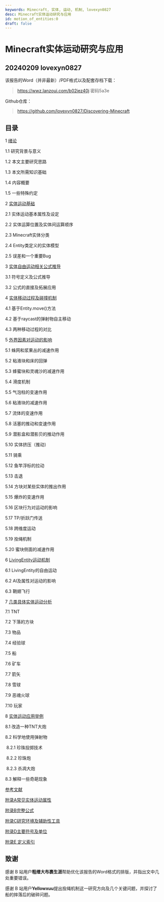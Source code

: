 ```yaml
---
keywords: Minecraft, 实体, 运动, 机制, lovexyn0827
desc: Minecraft实体运动研究与应用
id: motion_of_entities:0
draft: false
---
```


# Minecraft实体运动研究与应用

## 20240209 lovexyn0827

该报告的Word（并非最新）/PDF格式以及配套存档下载：

> https://wwz.lanzoui.com/b02iez40j 密码5a3e

Github仓库：

> https://github.com/lovexyn0827/Discovering-Minecraft
>

## 目录

1 [绪论](1-Chapter-1.md)

   1.1 研究背景与意义

   1.2 本文主要研究思路 

   1.3 本文所需知识基础 

   1.4 内容概要

   1.5 一些特殊约定 

2 [实体运动基础](2-Chapter-2.md)

   2.1 实体运动基本属性及设定

   2.2 实体运算位置及实体间运算顺序

   2.3 Minecraft实体分类 

   2.4 Entity类定义的实体模型

   2.5 误差和一个重要Bug

3 [实体自由运动相关公式推导](3-Chapter-3.md)

   3.1 符号定义及公式推导

   3.2 公式的直接及拓展应用

4 [实体移动过程及碰撞机制](4-Chapter-4.md)

   4.1 基于Entity.move()方法

   4.2 基于raycast的弹射物自主移动

   4.3 两种移动过程的对比

5 [外界因素对运动的影响](5-Chapter-5.md)

   5.1 蛛网和浆果丛的减速作用

   5.2 粘液块和床的回弹

   5.3 蜂蜜块和灵魂沙的减速作用

   5.4 滑度机制

   5.5 气泡柱的变速作用

   5.6 粘液块的减速作用

   5.7 流体的变速作用

   5.8 活塞的推动和变速作用

   5.9 潜影盒和潜影贝的推动作用

   5.10 实体挤压（推动）

   5.11 骑乘

   5.12 鱼竿浮标的拉动

   5.13 击退

   5.14 方块对某些实体的推出作用

   5.15 爆炸的变速作用

   5.16 区块行为对运动的影响

   5.17 TP/折跃门传送

   5.18 跨维度运动

   5.19 拴绳机制

   5.20 蜜块侧面的减速作用

6 [LivingEntity运动机制](6-Chapter-6.md)

   6.1 LivingEntity的自由运动

   6.2 AI及属性对运动的影响

   6.3 鞘翅飞行

7 [几类具体实体运动分析](7-Chapter-7.md)

   7.1 TNT

   7.2 下落的方块

   7.3 物品

   7.4 经验球

   7.5 船

   7.6 矿车

   7.7 箭矢

   7.8 雪球

   7.9 恶魂火球

   7.10 玩家

8 [实体运动应用举例](8-Chapter-8.md)

   8.1 改造一种TNT大炮

   8.2 科学地使用弹射物

​		8.2.1 珍珠投掷技术

​		8.2.2 珍珠炮

​		8.2.3 杀凋大炮

   8.3 解释一些奇葩现象

[参考文献](9-References.md)

[附录A常见实体运动属性](10-Appendix.md)

[附录B完整公式](10-Appendix.md)

[附录C研究环境及辅助性工具](10-Appendix.md)

[附录D主要符号及单位](10-Appendix.md)

[附录E 定义索引](10-Appendix.md)

## 致谢

感谢 B 站用户**粗缯大布裹生涯**帮助优化该报告的Word格式的排版，并指出文中几处重要错误。

感谢 B 站用户**Yellowxuu**提出拴绳机制这一研究方向及几个关键问题，并探讨了船的摔落后的破碎问题。

